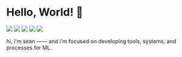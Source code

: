 # Hello, World! 👋
[![](https://img.shields.io/badge/Python-Code-informational?style=for-the-badge&logo=python&logoColor=white&color=2bbc8a)](#)
[![](https://img.shields.io/badge/PyTorch-Code-informational?style=for-the-badge&logo=PyTorch&logoColor=white&color=2bbc8a)](#)
[![](https://img.shields.io/badge/Lightning-Code-informational?style=for-the-badge&logo=pytorchlightning&logoColor=white&color=2bbc8a)](#)
[![](https://img.shields.io/badge/AWS-Compute-informational?style=for-the-badge&logo=AWS&logoColor=white&color=2bbc8a)](#)
[![](https://img.shields.io/badge/Ploty_Dash-Apps-informational?style=for-the-badge&logo=Plotly&logoColor=white&color=2bbc8a)](#)


hi, i'm sean —— and i'm focused on developing tools, systems, and processes for ML.
